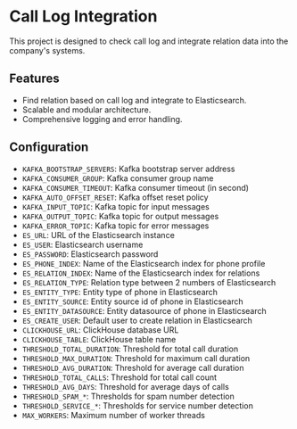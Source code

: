 # Call Log Integration
This project is designed to check call log and integrate relation data into the company's systems.

## Features

- Find relation based on call log and integrate to Elasticsearch.
- Scalable and modular architecture.
- Comprehensive logging and error handling.

## Configuration
- `KAFKA_BOOTSTRAP_SERVERS`: Kafka bootstrap server address
- `KAFKA_CONSUMER_GROUP`: Kafka consumer group name
- `KAFKA_CONSUMER_TIMEOUT`: Kafka consumer timeout (in second)
- `KAFKA_AUTO_OFFSET_RESET`: Kafka offset reset policy
- `KAFKA_INPUT_TOPIC`: Kafka topic for input messages
- `KAFKA_OUTPUT_TOPIC`: Kafka topic for output messages
- `KAFKA_ERROR_TOPIC`: Kafka topic for error messages
- `ES_URL`: URL of the Elasticsearch instance
- `ES_USER`: Elasticsearch username
- `ES_PASSWORD`: Elasticsearch password
- `ES_PHONE_INDEX`: Name of the Elasticsearch index for phone profile
- `ES_RELATION_INDEX`: Name of the Elasticsearch index for relations
- `ES_RELATION_TYPE`: Relation type between 2 numbers of Elasticsearch
- `ES_ENTITY_TYPE`: Entity type of phone in Elasticsearch
- `ES_ENTITY_SOURCE`: Entity source id of phone in Elasticsearch
- `ES_ENTITY_DATASOURCE`: Entity datasource of phone in Elasticsearch
- `ES_CREATE_USER`: Default user to create relation in Elasticsearch
- `CLICKHOUSE_URL`: ClickHouse database URL
- `CLICKHOUSE_TABLE`: ClickHouse table name
- `THRESHOLD_TOTAL_DURATION`: Threshold for total call duration
- `THRESHOLD_MAX_DURATION`: Threshold for maximum call duration
- `THRESHOLD_AVG_DURATION`: Threshold for average call duration
- `THRESHOLD_TOTAL_CALLS`: Threshold for total call count
- `THRESHOLD_AVG_DAYS`: Threshold for average days of calls
- `THRESHOLD_SPAM_*`: Thresholds for spam number detection
- `THRESHOLD_SERVICE_*`: Thresholds for service number detection
- `MAX_WORKERS`: Maximum number of worker threads